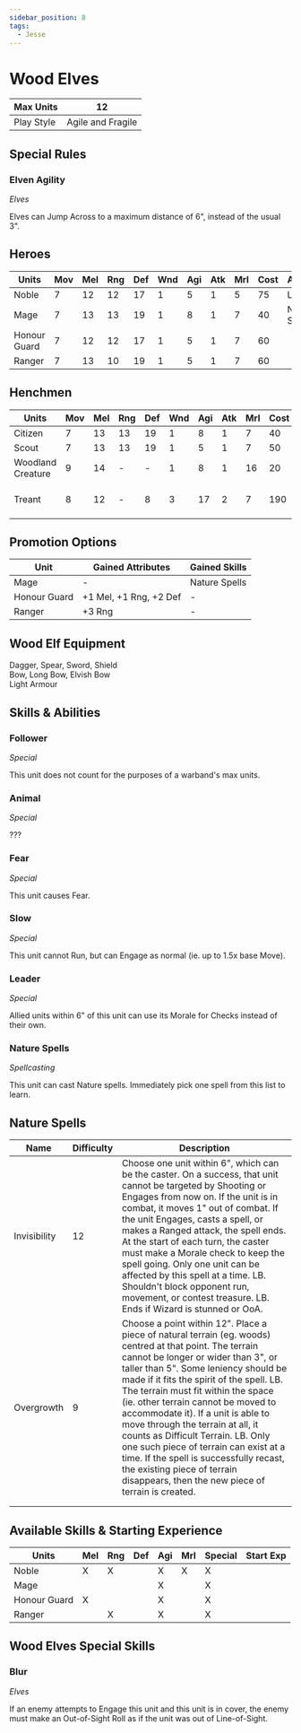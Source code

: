 ```yaml
---
sidebar_position: 8
tags:
  - Jesse
---
```

# Wood Elves

<!--
Gold Spendable: 1320
-->

| Max Units  | 12                |
| ---------- | ----------------- |
| Play Style | Agile and Fragile |
## Special Rules

### Elven Agility
*Elves*

Elves can Jump Across to a maximum distance of 6", instead of the usual 3".

## Heroes

| Units        | Mov | Mel | Rng | Def | Wnd | Agi | Atk | Mrl | Cost | Abilities     | Cap |
| ------------ | --- | --- | --- | --- | --- | --- | --- | --- | ---- | ------------- | --- |
| Noble        | 7   | 12  | 12  | 17  | 1   | 5   | 1   | 5   | 75   | Leader        | 1   |
| Mage         | 7   | 13  | 13  | 19  | 1   | 8   | 1   | 7   | 40   | Nature Spells | 1   |
| Honour Guard | 7   | 12  | 12  | 17  | 1   | 5   | 1   | 7   | 60   |               | -   |
| Ranger       | 7   | 13  | 10  | 19  | 1   | 5   | 1   | 7   | 60   |               | -   |

## Henchmen
| Units             | Mov | Mel | Rng | Def | Wnd | Agi | Atk | Mrl | Cost | Abilities               | Cap |
| ----------------- | --- | --- | --- | --- | --- | --- | --- | --- | ---- | ----------------------- | --- |
| Citizen           | 7   | 13  | 13  | 19  | 1   | 8   | 1   | 7   | 40   |                         | -   |
| Scout             | 7   | 13  | 13  | 19  | 1   | 5   | 1   | 7   | 50   |                         | 5   |
| Woodland Creature | 9   | 14  | -   | -   | 1   | 8   | 1   | 16  | 20   | Follower, Animal        | 3   |
| Treant            | 8   | 12  | -   | 8   | 3   | 17  | 2   | 7   | 190  | Fear, +2 Piercing, Slow | 1   |

## Promotion Options

| Unit         | Gained Attributes      | Gained Skills |
| ------------ | ---------------------- | ------------- |
| Mage         | -                      | Nature Spells |
| Honour Guard | +1 Mel, +1 Rng, +2 Def | -             |
| Ranger       | +3 Rng                 | -             |


## Wood Elf Equipment

<div name='melee-weapons'>
Dagger, Spear, Sword, Shield
</div>
<div name='ranged-weapons'>
Bow, Long Bow, Elvish Bow
</div>
<div name='armour'>
Light Armour
</div>


## Skills & Abilities

### Follower
*Special*

This unit does not count for the purposes of a warband's max units.

### Animal
*Special*

???

### Fear
*Special*

This unit causes Fear.

### Slow
*Special*

This unit cannot Run, but can Engage as normal (ie. up to 1.5x base Move).
### Leader
*Special*

Allied units within 6" of this unit can use its Morale for Checks instead of their own.
### Nature Spells
*Spellcasting*

This unit can cast Nature spells. Immediately pick one spell from this list to learn.

## Nature Spells

| Name         | Difficulty | Description                                                                                                                                                                                                                                                                                                                                                                                                                                                                                                                                                                                               |
| ------------ | ---------- | --------------------------------------------------------------------------------------------------------------------------------------------------------------------------------------------------------------------------------------------------------------------------------------------------------------------------------------------------------------------------------------------------------------------------------------------------------------------------------------------------------------------------------------------------------------------------------------------------------- |
| Invisibility | 12         | Choose one unit within 6", which can be the caster. On a success, that unit cannot be targeted by Shooting or Engages from now on. If the unit is in combat, it moves 1" out of combat. If the unit Engages, casts a spell, or makes a Ranged attack, the spell ends. At the start of each turn, the caster must make a Morale check to keep the spell going. Only one unit can be affected by this spell at a time. LB. Shouldn't block opponent run, movement, or contest treasure. LB. Ends if Wizard is stunned or OoA.                                                                               |
| Overgrowth   | 9          | Choose a point within 12". Place a piece of natural terrain (eg. woods) centred at that point. The terrain cannot be longer or wider than 3", or taller than 5". Some leniency should be made if it fits the spirit of the spell. LB. The terrain must fit within the space (ie. other terrain cannot be moved to accommodate it). If a unit is able to move through the terrain at all, it counts as Difficult Terrain. LB. Only one such piece of terrain can exist at a time. If the spell is successfully recast, the existing piece of terrain disappears, then the new piece of terrain is created. |
|              |            |                                                                                                                                                                                                                                                                                                                                                                                                                                                                                                                                                                                                           |
|              |            |                                                                                                                                                                                                                                                                                                                                                                                                                                                                                                                                                                                                           |

## Available Skills & Starting Experience

| Units        | Mel | Rng | Def | Agi | Mrl | Special | Start Exp |
| ------------ | --- | --- | --- | --- | --- | ------- | --------- |
| Noble        | X   | X   |     | X   | X   | X       |           |
| Mage         |     |     |     | X   |     | X       |           |
| Honour Guard | X   |     |     | X   |     | X       |           |
| Ranger       |     | X   |     | X   |     | X       |           |
## Wood Elves Special Skills

### Blur
*Elves*

If an enemy attempts to Engage this unit and this unit is in cover, the enemy must make an Out-of-Sight Roll as if the unit was out of Line-of-Sight.